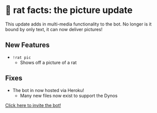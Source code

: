 # 🐀 rat facts: the picture update

This update adds in multi-media functionality to the bot. No longer is it bound by only text, it can now deliver pictures!

## New Features

-   `!rat pic`
    -   Shows off a picture of a rat

## Fixes

-   The bot in now hosted via Heroku!
    -   Many new files now exist to support the Dynos

[Click here to invite the bot!](https://discord.com/api/oauth2/authorize?client_id=717512371312132188&permissions=130048&scope=bot)
